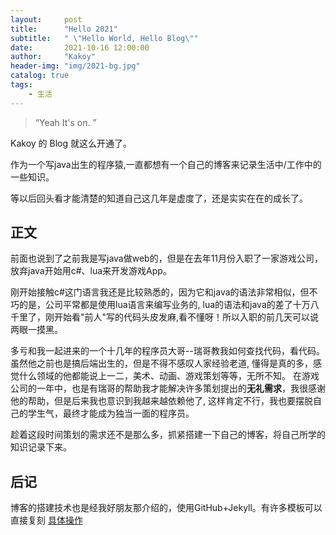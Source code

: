 ```yaml
---
layout:     post
title:      "Hello 2021"
subtitle:   " \"Hello World, Hello Blog\""
date:       2021-10-16 12:00:00
author:     "Kakoy"
header-img: "img/2021-bg.jpg"
catalog: true
tags:
    - 生活
---
```


> “Yeah It's on. ”


Kakoy 的 Blog 就这么开通了。

作为一个写java出生的程序猿,一直都想有一个自己的博客来记录生活中/工作中的一些知识。

等以后回头看才能清楚的知道自己这几年是虚度了，还是实实在在的成长了。


<p id = "build"></p>

## 正文

前面也说到了之前我是写java做web的，但是在去年11月份入职了一家游戏公司，放弃java开始用c#、lua来开发游戏App。

刚开始接触c#这门语言我还是比较熟悉的，因为它和java的语法非常相似，但不巧的是，公司平常都是使用lua语言来编写业务的,
lua的语法和java的差了十万八千里了，刚开始看"前人"写的代码头皮发麻,看不懂呀！所以入职的前几天可以说两眼一摸黑。

多亏和我一起进来的一个十几年的程序员大哥--瑞哥教我如何查找代码，看代码。虽然他之前也是搞后端出生的，但是不得不感叹人家经验老道,
懂得是真的多，感觉什么领域的他都能说上一二，美术、动画、游戏策划等等，无所不知。
在游戏公司的一年中，也是有瑞哥的帮助我才能解决许多策划提出的**无礼需求**，我很感谢他的帮助，但是后来我也意识到我越来越依赖他了,
这样肯定不行，我也要摆脱自己的学生气，最终才能成为独当一面的程序员。

趁着这段时间策划的需求还不是那么多，抓紧搭建一下自己的博客，将自己所学的知识记录下来。

## 后记
博客的搭建技术也是经我好朋友那介绍的，使用GitHub+Jekyll。有许多模板可以直接复刻
[具体操作]( https://github.com/Huxpro/huxpro.github.io)



